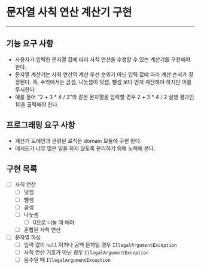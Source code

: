 # 문자열 사칙 연산 계산기 구현
- - -
## 기능 요구 사항
- 사용자가 입력한 문자열 값에 따라 사칙 연산을 수행할 수 있는 계산기를 구현해야 한다.
- 문자열 계산기는 사칙 연산의 계산 우선 순위가 아닌 입력 값에 따라 계산 순서가 결정된다. 즉, 수학에서는 곱셈, 나눗셈이 덧셈, 뺄셈 보다 먼저 계산해야 하지만 이를 무시한다.
- 예를 들어 "2 + 3 * 4 / 2"와 같은 문자열을 입력할 경우 2 + 3 * 4 / 2 실행 결과인 10을 출력해야 한다.

## 프로그래밍 요구 사항
- 계산기 도메인과 관련된 로직은 domain 모듈에 구현 한다.
- 메서드가 너무 많은 일을 하지 않도록 분리하기 위해 노력해 본다.

## 구현 목록

- [ ] 사칙 연산
  - [ ] 덧셈
  - [ ] 뺄셈
  - [ ] 곱셈
  - [ ] 나눗셈
    - [ ] 0으로 나눌 때 에러
  - [ ] 혼합된 사칙 연산
- [ ] 문자열 파싱
  - [ ] 입력 값이 `null` 이거나 공백 문자일 경우 `IllegalArgumentException`
  - [ ] 사칙 연산 기호가 아닌 경우 `IllegalArgumentException`
  - [ ] 음수일 때 `IllegalArgumentException`